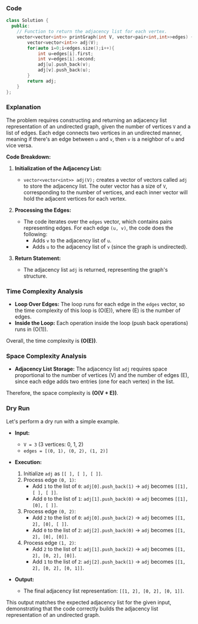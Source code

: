 ### Code
```cpp
class Solution {
  public:
    // Function to return the adjacency list for each vertex.
    vector<vector<int>> printGraph(int V, vector<pair<int,int>>edges) {
        vector<vector<int>> adj(V);
        for(auto i=0;i<edges.size();i++){
            int u=edges[i].first;
            int v=edges[i].second;
            adj[u].push_back(v);
            adj[v].push_back(u);
        }
        return adj;
    }
};
```
### Explanation

The problem requires constructing and returning an adjacency list representation of an undirected graph, given the number of vertices `V` and a list of edges. Each edge connects two vertices in an undirected manner, meaning if there's an edge between `u` and `v`, then `v` is a neighbor of `u` and vice versa.

**Code Breakdown:**
1. **Initialization of the Adjacency List:** 
   - `vector<vector<int>> adj(V);` creates a vector of vectors called `adj` to store the adjacency list. The outer vector has a size of `V`, corresponding to the number of vertices, and each inner vector will hold the adjacent vertices for each vertex.
   
2. **Processing the Edges:**
   - The code iterates over the `edges` vector, which contains pairs representing edges. For each edge `(u, v)`, the code does the following:
     - Adds `v` to the adjacency list of `u`.
     - Adds `u` to the adjacency list of `v` (since the graph is undirected).
   
3. **Return Statement:**
   - The adjacency list `adj` is returned, representing the graph's structure.

### Time Complexity Analysis

- **Loop Over Edges:** The loop runs for each edge in the `edges` vector, so the time complexity of this loop is \(O(E)\), where \(E\) is the number of edges.
- **Inside the Loop:** Each operation inside the loop (push back operations) runs in \(O(1)\).
  
Overall, the time complexity is **\(O(E)\)**.

### Space Complexity Analysis

- **Adjacency List Storage:** The adjacency list `adj` requires space proportional to the number of vertices \(V\) and the number of edges \(E\), since each edge adds two entries (one for each vertex) in the list.
  
Therefore, the space complexity is **\(O(V + E)\)**.

### Dry Run

Let's perform a dry run with a simple example.

- **Input:**
  - `V = 3` (3 vertices: 0, 1, 2)
  - `edges = [(0, 1), (0, 2), (1, 2)]`

- **Execution:**
  1. Initialize `adj` as `[[ ], [ ], [ ]]`.
  2. Process edge `(0, 1)`:
     - Add `1` to the list of `0`: `adj[0].push_back(1)` -> `adj` becomes `[[1], [ ], [ ]]`.
     - Add `0` to the list of `1`: `adj[1].push_back(0)` -> `adj` becomes `[[1], [0], [ ]]`.
  3. Process edge `(0, 2)`:
     - Add `2` to the list of `0`: `adj[0].push_back(2)` -> `adj` becomes `[[1, 2], [0], [ ]]`.
     - Add `0` to the list of `2`: `adj[2].push_back(0)` -> `adj` becomes `[[1, 2], [0], [0]]`.
  4. Process edge `(1, 2)`:
     - Add `2` to the list of `1`: `adj[1].push_back(2)` -> `adj` becomes `[[1, 2], [0, 2], [0]]`.
     - Add `1` to the list of `2`: `adj[2].push_back(1)` -> `adj` becomes `[[1, 2], [0, 2], [0, 1]]`.

- **Output:**
  - The final adjacency list representation: `[[1, 2], [0, 2], [0, 1]]`.

This output matches the expected adjacency list for the given input, demonstrating that the code correctly builds the adjacency list representation of an undirected graph.
